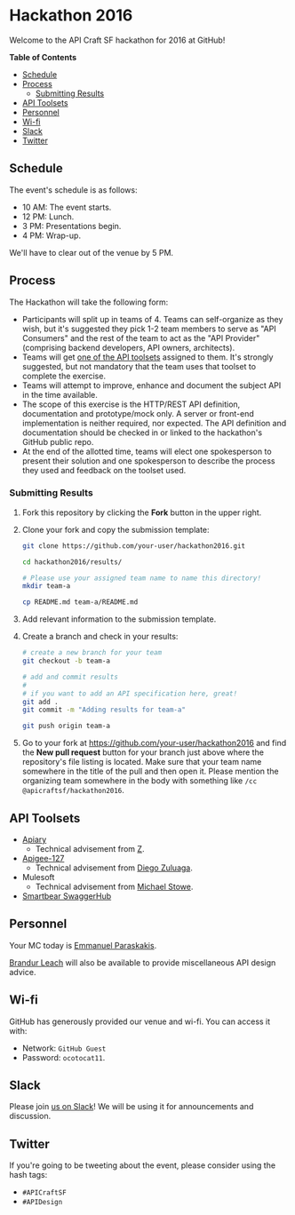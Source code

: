 # Hackathon 2016

Welcome to the API Craft SF hackathon for 2016 at GitHub!

**Table of Contents**

* [Schedule](#schedule)
* [Process](#process)
    * [Submitting Results](#submitting-results)
* [API Toolsets](#api-toolsets)
* [Personnel](#personnel)
* [Wi-fi](#wi-fi)
* [Slack](#slack)
* [Twitter](#twitter)

## Schedule

The event's schedule is as follows:

* 10 AM: The event starts.
* 12 PM: Lunch.
* 3 PM: Presentations begin.
* 4 PM: Wrap-up.

We'll have to clear out of the venue by 5 PM.

## Process

The Hackathon will take the following form:

* Participants will split up in teams of 4. Teams can self-organize as they
  wish, but it's suggested they pick 1-2 team members to serve as "API
  Consumers" and the rest of the team to act as the "API Provider" (comprising
  backend developers, API owners, architects).
* Teams will get [one of the API toolsets](#api-toolsets) assigned to them.
  It's strongly suggested, but not mandatory that the team uses that toolset to
  complete the exercise.
* Teams will attempt to improve, enhance and document the subject API in the
  time available.
* The scope of this exercise is the HTTP/REST API definition, documentation and
  prototype/mock only. A server or front-end implementation is neither
  required, nor expected. The API definition and documentation should be
  checked in or linked to the hackathon's GitHub public repo.
* At the end of the allotted time, teams will elect one spokesperson to present
  their solution and one spokesperson to describe the process they used and
  feedback on the toolset used.

### Submitting Results

1. Fork this repository by clicking the **Fork** button in the upper right.
2. Clone your fork and copy the submission template:

    ``` sh
    git clone https://github.com/your-user/hackathon2016.git

    cd hackathon2016/results/

    # Please use your assigned team name to name this directory!
    mkdir team-a

    cp README.md team-a/README.md
    ```

3. Add relevant information to the submission template.
4. Create a branch and check in your results:

    ``` sh
    # create a new branch for your team
    git checkout -b team-a

    # add and commit results
    #
    # if you want to add an API specification here, great!
    git add .
    git commit -m "Adding results for team-a"

    git push origin team-a
    ```

5. Go to your fork at https://github.com/your-user/hackathon2016 and find the
   **New pull request** button for your branch just above where the
   repository's file listing is located. Make sure that your team name
   somewhere in the title of the pull and then open it. Please mention the
   organizing team somewhere in the body with something like `/cc
   @apicraftsf/hackathon2016`.

## API Toolsets

* [Apiary](https://apiary.io/)
    * Technical advisement from [Z](https://github.com/zdne).
* [Apigee-127](https://github.com/swagger-api/swagger-node)
    * Technical advisement from [Diego Zuluaga](https://github.com/dzuluaga).
* Mulesoft
    * Technical advisement from [Michael Stowe](https://github.com/mikestowe).
* [Smartbear SwaggerHub](https://swaggerhub.com/)

## Personnel

Your MC today is [Emmanuel Paraskakis](https://github.com/paraskakis).

[Brandur Leach](https://github.com/brandur) will also be available to provide
miscellaneous API design advice.

## Wi-fi

GitHub has generously provided our venue and wi-fi. You can access it with:

* Network: `GitHub Guest`
* Password: `ocotocat11`.

## Slack

Please join [us on Slack](http://apicraftsf.slack.com/)! We will be using it
for announcements and discussion.

## Twitter

If you're going to be tweeting about the event, please consider using the hash
tags:

* `#APICraftSF`
* `#APIDesign`
